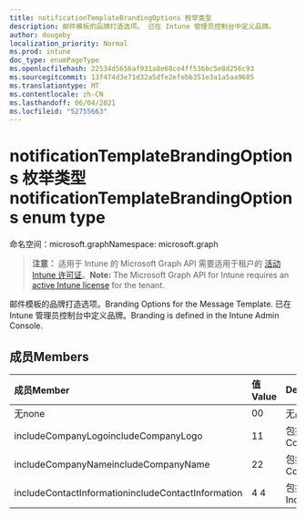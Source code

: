 ```yaml
---
title: notificationTemplateBrandingOptions 枚举类型
description: 邮件模板的品牌打造选项。 已在 Intune 管理员控制台中定义品牌。
author: dougeby
localization_priority: Normal
ms.prod: intune
doc_type: enumPageType
ms.openlocfilehash: 22534d5656af931a8e68ce4ff536bc5e8d256c93
ms.sourcegitcommit: 13f474d3e71d32a5dfe2efebb351e3a1a5aa9685
ms.translationtype: MT
ms.contentlocale: zh-CN
ms.lasthandoff: 06/04/2021
ms.locfileid: "52755663"
---
```

# <a name="notificationtemplatebrandingoptions-enum-type"></a><span data-ttu-id="bb478-104">notificationTemplateBrandingOptions 枚举类型</span><span class="sxs-lookup"><span data-stu-id="bb478-104">notificationTemplateBrandingOptions enum type</span></span>

<span data-ttu-id="bb478-105">命名空间：microsoft.graph</span><span class="sxs-lookup"><span data-stu-id="bb478-105">Namespace: microsoft.graph</span></span>

> <span data-ttu-id="bb478-106">**注意：** 适用于 Intune 的 Microsoft Graph API 需要适用于租户的 [活动 Intune 许可证](https://go.microsoft.com/fwlink/?linkid=839381)。</span><span class="sxs-lookup"><span data-stu-id="bb478-106">**Note:** The Microsoft Graph API for Intune requires an [active Intune license](https://go.microsoft.com/fwlink/?linkid=839381) for the tenant.</span></span>

<span data-ttu-id="bb478-107">邮件模板的品牌打造选项。</span><span class="sxs-lookup"><span data-stu-id="bb478-107">Branding Options for the Message Template.</span></span> <span data-ttu-id="bb478-108">已在 Intune 管理员控制台中定义品牌。</span><span class="sxs-lookup"><span data-stu-id="bb478-108">Branding is defined in the Intune Admin Console.</span></span>

## <a name="members"></a><span data-ttu-id="bb478-109">成员</span><span class="sxs-lookup"><span data-stu-id="bb478-109">Members</span></span>
|<span data-ttu-id="bb478-110">成员</span><span class="sxs-lookup"><span data-stu-id="bb478-110">Member</span></span>|<span data-ttu-id="bb478-111">值</span><span class="sxs-lookup"><span data-stu-id="bb478-111">Value</span></span>|<span data-ttu-id="bb478-112">Description</span><span class="sxs-lookup"><span data-stu-id="bb478-112">Description</span></span>|
|:---|:---|:---|
|<span data-ttu-id="bb478-113">无</span><span class="sxs-lookup"><span data-stu-id="bb478-113">none</span></span>|<span data-ttu-id="bb478-114">0</span><span class="sxs-lookup"><span data-stu-id="bb478-114">0</span></span>|<span data-ttu-id="bb478-115">无品牌。</span><span class="sxs-lookup"><span data-stu-id="bb478-115">No Branding.</span></span>|
|<span data-ttu-id="bb478-116">includeCompanyLogo</span><span class="sxs-lookup"><span data-stu-id="bb478-116">includeCompanyLogo</span></span>|<span data-ttu-id="bb478-117">1</span><span class="sxs-lookup"><span data-stu-id="bb478-117">1</span></span>|<span data-ttu-id="bb478-118">包括公司徽标。</span><span class="sxs-lookup"><span data-stu-id="bb478-118">Include Company Logo.</span></span>|
|<span data-ttu-id="bb478-119">includeCompanyName</span><span class="sxs-lookup"><span data-stu-id="bb478-119">includeCompanyName</span></span>|<span data-ttu-id="bb478-120">2</span><span class="sxs-lookup"><span data-stu-id="bb478-120">2</span></span>|<span data-ttu-id="bb478-121">包括公司名称。</span><span class="sxs-lookup"><span data-stu-id="bb478-121">Include Company Name.</span></span>|
|<span data-ttu-id="bb478-122">includeContactInformation</span><span class="sxs-lookup"><span data-stu-id="bb478-122">includeContactInformation</span></span>|<span data-ttu-id="bb478-123">4 </span><span class="sxs-lookup"><span data-stu-id="bb478-123">4</span></span>|<span data-ttu-id="bb478-124">包括联系人信息。</span><span class="sxs-lookup"><span data-stu-id="bb478-124">Include Contact Info.</span></span>|




